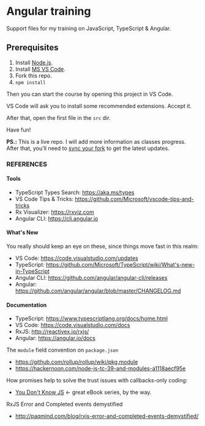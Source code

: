 # Angular training

Support files for my training on JavaScript, TypeScript & Angular.

## Prerequisites
1. Install [Node.js](https://nodejs.org/en/download/current/).
1. Install [MS VS Code](https://code.visualstudio.com/Download).
1. Fork this repo.
1. `npm install`

Then you can start the course by opening this project in VS Code.

VS Code will ask you to install some recommended extensions. Accept it.

After that, open the first file in the `src` dir.

Have fun!

**PS.:** This is a live repo. I will add more information as classes progress. After that, you'll need to [sync your fork](https://help.github.com/articles/syncing-a-fork/) to get the latest updates.

### REFERENCES

#### Tools
- TypeScript Types Search: https://aka.ms/types
- VS Code Tips & Tricks: https://github.com/Microsoft/vscode-tips-and-tricks
- Rx Visualizer: https://rxviz.com
- Angular CLI: https://cli.angular.io

#### What's New

You really should keep an eye on these, since things move fast in this realm:

- VS Code: https://code.visualstudio.com/updates
- TypeScript: https://github.com/Microsoft/TypeScript/wiki/What's-new-in-TypeScript
- Angular CLI: https://github.com/angular/angular-cli/releases
- Angular: https://github.com/angular/angular/blob/master/CHANGELOG.md

#### Documentation
- TypeScript: https://www.typescriptlang.org/docs/home.html
- VS Code: https://code.visualstudio.com/docs
- RxJS: http://reactivex.io/rxjs/
- Angular: https://angular.io/docs

The `module` field convention on `package.json`
- https://github.com/rollup/rollup/wiki/pkg.module
- https://hackernoon.com/node-js-tc-39-and-modules-a1118aecf95e

How promises help to solve the trust issues with callbacks-only coding:
- [You Don't Know JS](https://github.com/getify/You-Dont-Know-JS/blob/master/async%20%26%20performance/ch3.md#promise-trust) <- great eBook series, by the way.

RxJS Error and Completed events demystified
- http://paqmind.com/blog/rxjs-error-and-completed-events-demystified/
